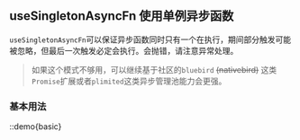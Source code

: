 ## useSingletonAsyncFn 使用单例异步函数

`useSingletonAsyncFn`可以保证异步函数同时只有一个在执行，期间部分触发可能被忽略，但最后一次触发必定会执行。会抛错，请注意异常处理。

> 如果这个模式不够用，可以继续基于社区的`bluebird` ~~(nativebird)~~ 这类`Promise`扩展或者`plimited`这类异步管理池能力会更强。

### 基本用法

::demo{basic}
